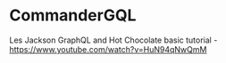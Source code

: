 # CommanderGQL
Les Jackson GraphQL and Hot Chocolate basic tutorial - https://www.youtube.com/watch?v=HuN94qNwQmM
